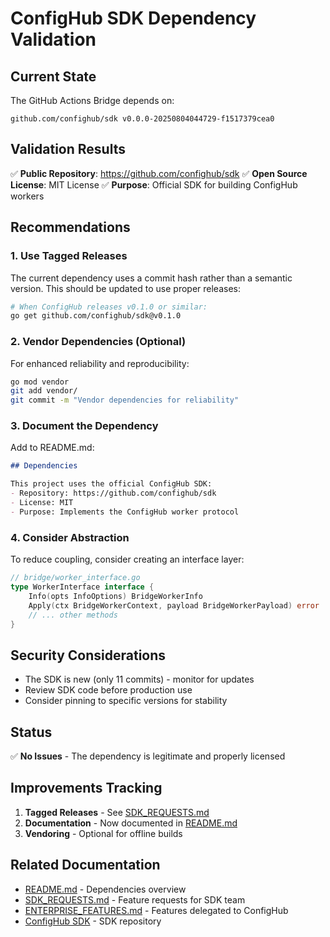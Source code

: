 # ConfigHub SDK Dependency Validation

## Current State

The GitHub Actions Bridge depends on:
```
github.com/confighub/sdk v0.0.0-20250804044729-f1517379cea0
```

## Validation Results

✅ **Public Repository**: https://github.com/confighub/sdk
✅ **Open Source License**: MIT License
✅ **Purpose**: Official SDK for building ConfigHub workers

## Recommendations

### 1. Use Tagged Releases
The current dependency uses a commit hash rather than a semantic version. This should be updated to use proper releases:

```bash
# When ConfigHub releases v0.1.0 or similar:
go get github.com/confighub/sdk@v0.1.0
```

### 2. Vendor Dependencies (Optional)
For enhanced reliability and reproducibility:

```bash
go mod vendor
git add vendor/
git commit -m "Vendor dependencies for reliability"
```

### 3. Document the Dependency
Add to README.md:

```markdown
## Dependencies

This project uses the official ConfigHub SDK:
- Repository: https://github.com/confighub/sdk
- License: MIT
- Purpose: Implements the ConfigHub worker protocol
```

### 4. Consider Abstraction
To reduce coupling, consider creating an interface layer:

```go
// bridge/worker_interface.go
type WorkerInterface interface {
    Info(opts InfoOptions) BridgeWorkerInfo
    Apply(ctx BridgeWorkerContext, payload BridgeWorkerPayload) error
    // ... other methods
}
```

## Security Considerations

- The SDK is new (only 11 commits) - monitor for updates
- Review SDK code before production use
- Consider pinning to specific versions for stability

## Status

✅ **No Issues** - The dependency is legitimate and properly licensed

## Improvements Tracking

1. **Tagged Releases** - See [SDK_REQUESTS.md](SDK_REQUESTS.md#1-tagged-releases)
2. **Documentation** - Now documented in [README.md](README.md#dependencies)
3. **Vendoring** - Optional for offline builds

## Related Documentation

- [README.md](README.md#dependencies) - Dependencies overview
- [SDK_REQUESTS.md](SDK_REQUESTS.md) - Feature requests for SDK team
- [ENTERPRISE_FEATURES.md](ENTERPRISE_FEATURES.md) - Features delegated to ConfigHub
- [ConfigHub SDK](https://github.com/confighub/sdk) - SDK repository